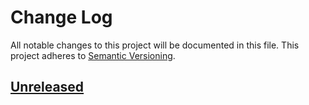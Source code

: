 # Change Log
All notable changes to this project will be documented in this file.
This project adheres to [Semantic Versioning](http://semver.org/).

## [Unreleased]



[Unreleased]: https://github.com/johnbellone/collectd_plugins-cookbook/compare/v1.0.0...HEAD
